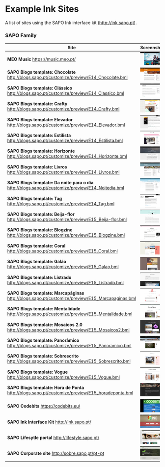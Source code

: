 # Example Ink Sites

A list of sites using the SAPO Ink interface kit (http://ink.sapo.pt).

### SAPO Family
| Site | Screenshot |
| ---- | ---- |
| **MEO Music** https://music.meo.pt/ | ![MEO Music](./screenshots/music.meo.pt.png) |
| **SAPO Blogs template: Chocolate** http://blogs.sapo.pt/customize/preview/E14_Chocolate.bml | ![SAPO Blogs template: Chocolate](./screenshots/E14_Chocolate.bml.png) |
| **SAPO Blogs template: Clássico** http://blogs.sapo.pt/customize/preview/E14_Classico.bml | ![SAPO Blogs template: Clássico](./screenshots/E14_Classico.bml.png) |
| **SAPO Blogs template: Crafty** http://blogs.sapo.pt/customize/preview/E14_Crafty.bml | ![SAPO Blogs template: Crafty](./screenshots/E14_Crafty.bml.png) |
| **SAPO Blogs template: Elevador** http://blogs.sapo.pt/customize/preview/E14_Elevador.bml | ![SAPO Blogs template: Elevador](./screenshots/E14_Elevador.bml.png) |
| **SAPO Blogs template: Estilista** http://blogs.sapo.pt/customize/preview/E14_Estilista.bml | ![SAPO Blogs template: Estilista](./screenshots/E14_Estilista.bml.png) |
| **SAPO Blogs template: Horizonte** http://blogs.sapo.pt/customize/preview/E14_Horizonte.bml | ![E14_Horizonte](./screenshots/E14_Horizonte.bml.png) |
| **SAPO Blogs template: Livros** http://blogs.sapo.pt/customize/preview/E14_Livros.bml | ![SAPO Blogs template: Livros](./screenshots/E14_Livros.bml.png) |
| **SAPO Blogs template: Da noite para o dia** http://blogs.sapo.pt/customize/preview/E14_Noitedia.bml | ![SAPO Blogs template: Da noite para o dia](./screenshots/E14_Noitedia.bml.png) |
| **SAPO Blogs template: Tag** http://blogs.sapo.pt/customize/preview/E14_Tag.bml | ![SAPO Blogs template: Tag](./screenshots/E14_Tag.bml.png) |
| **SAPO Blogs template: Beija-flor** http://blogs.sapo.pt/customize/preview/E15_Beija-flor.bml | ![SAPO Blogs template: Beija-flor](./screenshots/E15_Beija-flor.bml.png) |
| **SAPO Blogs template: Blogzine** http://blogs.sapo.pt/customize/preview/E15_Blogzine.bml | ![SAPO Blogs template: Blogzine](./screenshots/E15_Blogzine.bml.png) |
| **SAPO Blogs template: Coral** http://blogs.sapo.pt/customize/preview/E15_Coral.bml | ![SAPO Blogs template: Coral](./screenshots/E15_Coral.bml.png) |
| **SAPO Blogs template: Galão** http://blogs.sapo.pt/customize/preview/E15_Galao.bml | ![SAPO Blogs template: Galão](./screenshots/E15_Galao.bml.png) |
| **SAPO Blogs template: Listrado** http://blogs.sapo.pt/customize/preview/E15_Listrado.bml | ![SAPO Blogs template: Listrado](./screenshots/E15_Listrado.bml.png) |
| **SAPO Blogs template: Marcapáginas** http://blogs.sapo.pt/customize/preview/E15_Marcapaginas.bml | ![SAPO Blogs template: Marcapáginas](./screenshots/E15_Marcapaginas.bml.png) |
| **SAPO Blogs template: Mentalidade** http://blogs.sapo.pt/customize/preview/E15_Mentalidade.bml | ![SAPO Blogs template: Mentalidade](./screenshots/E15_Mentalidade.bml.png) |
| **SAPO Blogs template: Mosaicos 2.0** http://blogs.sapo.pt/customize/preview/E15_Mosaicos2.bml | ![SAPO Blogs template: Mosaicos 2.0](./screenshots/E15_Mosaicos2.bml.png) |
| **SAPO Blogs template: Panorâmico** http://blogs.sapo.pt/customize/preview/E15_Panoramico.bml | ![SAPO Blogs template: Panorâmico](./screenshots/E15_Panoramico.bml.png) |
| **SAPO Blogs template: Sobrescrito** http://blogs.sapo.pt/customize/preview/E15_Sobrescrito.bml | ![SAPO Blogs template: Sobrescrito](./screenshots/E15_Sobrescrito.bml.png) |
| **SAPO Blogs template: Vogue** http://blogs.sapo.pt/customize/preview/E15_Vogue.bml | ![SAPO Blogs template: Vogue](./screenshots/E15_Vogue.bml.png) |
| **SAPO Blogs template: Hora de Ponta** http://blogs.sapo.pt/customize/preview/E15_horadeponta.bml | ![SAPO Blogs template: Hora de Ponta](./screenshots/E15_horadeponta.bml.png) |
| **SAPO Codebits** https://codebits.eu/ | ![SAPO Codebits](./screenshots/codebits.eu.png) |
| **SAPO Ink Interface Kit** http://ink.sapo.pt/ | ![SAPO Ink Interface Kit](./screenshots/ink.sapo.pt.png) |
| **SAPO Lifesytle portal** http://lifestyle.sapo.pt/ | ![SAPO Lifestyle](./screenshots/lifestyle.sapo.pt.png) |
| **SAPO Corporate site** http://sobre.sapo.pt/pt-pt | ![SAPO Corporate site](./screenshots/sobre.sapo.pt.png) |
